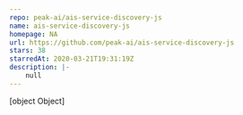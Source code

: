 ```yaml
---
repo: peak-ai/ais-service-discovery-js
name: ais-service-discovery-js
homepage: NA
url: https://github.com/peak-ai/ais-service-discovery-js
stars: 38
starredAt: 2020-03-21T19:31:19Z
description: |-
    null
---
```


[object Object]
